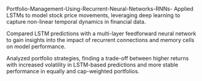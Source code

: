 Portfolio-Management-Using-Recurrent-Neural-Networks-RNNs-
Applied LSTMs to model stock price movements, leveraging deep learning to capture non-linear temporal dynamics in financial data.

Compared LSTM predictions with a multi-layer feedforward neural network to gain insights into the impact of recurrent connections and memory cells on model performance.

Analyzed portfolio strategies, finding a trade-off between higher returns with increased volatility in LSTM-based predictions and more stable performance in equally and cap-weighted portfolios.

